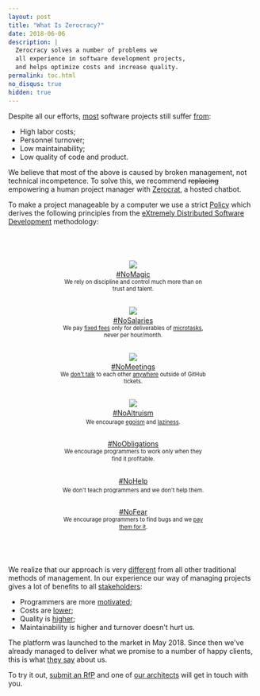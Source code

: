 ```yaml
---
layout: post
title: "What Is Zerocracy?"
date: 2018-06-06
description: |
  Zerocracy solves a number of problems we
  all experience in software development projects,
  and helps optimize costs and increase quality.
permalink: toc.html
no_disqus: true
hidden: true
---
```


<style>
.thumb {
  display: inline-block;
  vertical-align: top;
  width: 300px;
  margin-top: 1em;
  margin-bottom: 1em;
}
.thumb img {
  width: 256px;
}
.thumb .subtitle {
  font-size: .8em;
  line-height: 1.3em;
  display: inline-block;
}
aside {
  float: right;
  margin-left: 2em;
  margin-bottom: 2em;
  width: 200px;
  font-size: .8em;
  line-height: 1.3em;
}
@media (max-width: 700px) {
  aside {
    float: none;
  }
}
</style>

<script type="text/javascript">
$(function() {
  if (/[?&]p=denis/.test(location.search)) {
    $('#denis').show();
  }
});
</script>

<aside style="display:none;text-align:center;" id="denis">
<img src="/images/denis-syomkin.png" style="width:128px;height:128px;"/>
<br/>
<a href="https://t.me/Denishappy"><img src="/images/telegram.svg" style="width:24px;height:24px;" alt="Telegram"/></a>
<a href="https://www.facebook.com/denis.syomkin"><img src="/images/facebook.svg" style="width:24px;height:24px;" alt="Facebook"/></a>
<a href="https://wa.me/380504641665"><img src="/images/whatsapp.svg" style="width:24px;height:24px;" alt="WhatsApp"/></a>
<br/>
Talk to <strong>Denis Syomkin</strong>, our chief on-boarding guru,
he will guide you through the process.
</aside>

Despite all our efforts,
[most](https://www.projectsmart.co.uk/white-papers/chaos-report.pdf)
software projects still suffer
[from](https://www.infoq.com/articles/software-failure-reasons):

  * High labor costs;
  * Personnel turnover;
  * Low maintainability;
  * Low quality of code and product.

We believe that most of the above is caused by broken
management, not technical incompetence. To solve this, we
recommend <del>replacing</del> empowering a human project manager with
[Zerocrat](http://www.yegor256.com/2018/03/21/zerocracy-announcement.html),
a hosted <a class="highlight">chatbot</a>.

<!--more-->

To make a project manageable by a computer we use a strict
[Policy](/policy.html) which derives the following principles from the
[eXtremely Distributed Software Development](http://www.xdsd.org)
<a class="highlight">methodology</a>:

<div style="text-align:center;margin-top:4em;margin-bottom:4em;">

<div class="thumb">
<a href="https://www.youtube.com/watch?v=AwrMKTFyohg"><img src="https://i.ytimg.com/vi/AwrMKTFyohg/mqdefault.jpg"/></a>
<br/>
<a href="http://www.yegor256.com/2016/09/27/command-control-innovate.html">#NoMagic</a>
<br/>
<span class="subtitle">
  We rely on discipline and control much more than on trust and talent.
</span>
</div>

<div class="thumb">
<a href="https://www.youtube.com/watch?v=ODxm7w2DE-g"><img src="https://i.ytimg.com/vi/ODxm7w2DE-g/mqdefault.jpg"/></a>
<br/>
<a href="http://www.yegor256.com/2015/07/21/hourly-pay-modern-slavery.html">#NoSalaries</a>
<br/>
<span class="subtitle">
  We pay <a href="http://www.yegor256.com/2018/01/09/micro-budgeting.html">fixed fees</a>
  only for deliverables of <a href="http://www.yegor256.com/2017/11/28/microtasking.html">microtasks</a>,
  never per hour/month.
</span>
</div>

<div class="thumb">
<a href="https://www.youtube.com/watch?v=5Wjczt4w46A"><img src="https://i.ytimg.com/vi/5Wjczt4w46A/mqdefault.jpg"/></a>
<br/>
<a href="http://www.yegor256.com/2015/07/13/meetings-are-legalized-robbery.html">#NoMeetings</a>
<br/>
<span class="subtitle">
  We <a href="http://www.yegor256.com/2014/10/07/stop-chatting-start-coding.html">don't talk</a>
  to each other <a href="http://www.yegor256.com/2016/08/23/communication-maturity.html">anywhere</a>
  outside of GitHub tickets.
</span>
</div>

<div class="thumb">
<a href="https://www.youtube.com/watch?v=vXUwE3FGfpg"><img src="https://i.ytimg.com/vi/vXUwE3FGfpg/mqdefault.jpg"/></a>
<br/>
<a href="http://www.yegor256.com/2015/01/15/how-to-cut-corners.html">#NoAltruism</a>
<br/>
<span class="subtitle">
  We encourage <a href="http://www.yegor256.com/2014/11/24/principles-of-bug-tracking.html">egoism</a> and
  <a href="http://www.yegor256.com/2018/03/06/speed-vs-quality.html">laziness</a>.
</span>
</div>

<div class="thumb">
<a href="http://www.yegor256.com/2014/04/13/no-obligations-principle.html">#NoObligations</a>
<br/>
<span class="subtitle">
  We encourage programmers to work only when they find it profitable.
</span>
</div>

<div class="thumb">
<a href="http://www.yegor256.com/2015/02/16/it-is-not-a-school.html">#NoHelp</a>
<br/>
<span class="subtitle">
  We don't teach programmers and we don't help them.
</span>
</div>

<div class="thumb">
<a href="http://www.yegor256.com/2014/04/13/bugs-are-welcome.html">#NoFear</a>
<br/>
<span class="subtitle">
  We encourage programmers to find bugs and we
  <a href="http://www.zerocracy.com/policy.html#29">pay them for it</a>.
</span>
</div>

</div>

<!--
no loyalty: everybody works for money
no inequality: we don't care who works for us
no guilt: we work out of greed
no meetings
no estimates
no obligations
no compromises
no excuses
-->

We realize that our approach is very
[different](http://www.yegor256.com/2014/04/17/how-xdsd-is-different.html) from all other
traditional methods of management. In our experience
our way of managing projects gives a lot of
<a class="highlight">benefits</a> to
all [stakeholders](http://www.yegor256.com/2016/07/10/software-project-roles.html):

  * Programmers are more [motivated](http://www.yegor256.com/2017/09/19/what-motivates-me.html);
  * Costs are [lower](http://www.yegor256.com/2014/04/11/cost-of-loc.html);
  * Quality is [higher](http://www.yegor256.com/2016/08/05/distributed-teams-are-higher-quality.html);
  * Maintainability is higher and turnover doesn't hurt us.

The platform was launched to the market in May 2018. Since then
we've already managed to deliver what we promise to a number of
happy clients, this is what [they say](/testimonials.html) about us.

To try it out, <a href="https://www.0crat.com/rfp" class="highlight">submit an RfP</a>
and one of [our architects](https://www.0crat.com/team) will get in touch with you.
